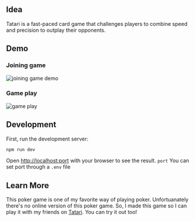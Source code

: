 ## Idea
Tatari is a fast-paced card game that challenges players to combine speed and precision to outplay their opponents.

## Demo

### Joining game
![joining game demo](./public/demo/join.gif)

### Game play
![game play](./public/demo/game_play.gif)


## Development

First, run the development server:

```bash
npm run dev
```

Open [http://localhost:port](http://localhost:port) with your browser to see the result.
`port` You can set port through a `.env` file

## Learn More

This poker game is one of my favorite way of playing poker. Unfortuanately there's no online version of this poker game. So, I made this game so I can play it with my friends on [Tatari](https://tatari-vh1o.onrender.com). You can try it out too!